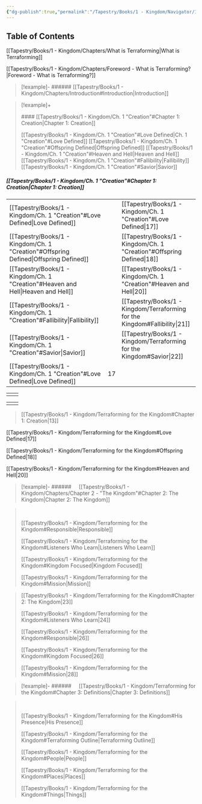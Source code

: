```yaml
---
{"dg-publish":true,"permalink":"/Tapestry/Books/1 - Kingdom/Navigator/1 - TESTER TOC/","tags":["book/terraforming/kingdom"],"dgHomeLink":true,"dgEnableSearch":true}
---
```



## Table of Contents


[[Tapestry/Books/1 - Kingdom/Chapters/What is Terraforming\|What is Terraforming]]

[[Tapestry/Books/1 - Kingdom/Chapters/Foreword - What is Terraforming?\|Foreword - What is Terraforming?]]

>[!example]- ###### [[Tapestry/Books/1 - Kingdom/Chapters/Introduction#Introduction\|Introduction]]

>[!example]+ 
>
> #### [[Tapestry/Books/1 - Kingdom/Ch. 1 "Creation"#Chapter 1: Creation\|Chapter 1: Creation]]
>
>[[Tapestry/Books/1 - Kingdom/Ch. 1 "Creation"#Love Defined\|Ch. 1 "Creation"#Love Defined]]
>[[Tapestry/Books/1 - Kingdom/Ch. 1 "Creation"#Offspring Defined\|Offspring Defined]]
>[[Tapestry/Books/1 - Kingdom/Ch. 1 "Creation"#Heaven and Hell\|Heaven and Hell]]
>[[Tapestry/Books/1 - Kingdom/Ch. 1 "Creation"#Fallibility\|Fallibility]]
>[[Tapestry/Books/1 - Kingdom/Ch. 1 "Creation"#Savior\|Savior]]

##### [[Tapestry/Books/1 - Kingdom/Ch. 1 "Creation"#Chapter 1: Creation\|Chapter 1: Creation]]


|                                                                 |     |                                                  |
| --------------------------------------------------------------- | --- | ------------------------------------------------ |
| [[Tapestry/Books/1 - Kingdom/Ch. 1 "Creation"#Love Defined\|Love Defined]]           |     | [[Tapestry/Books/1 - Kingdom/Ch. 1 "Creation"#Love Defined\|17]]      |
| [[Tapestry/Books/1 - Kingdom/Ch. 1 "Creation"#Offspring Defined\|Offspring Defined]] |     | [[Tapestry/Books/1 - Kingdom/Ch. 1 "Creation"#Offspring Defined\|18]] |
| [[Tapestry/Books/1 - Kingdom/Ch. 1 "Creation"#Heaven and Hell\|Heaven and Hell]]     |     | [[Tapestry/Books/1 - Kingdom/Ch. 1 "Creation"#Heaven and Hell\|20]]   |
| [[Tapestry/Books/1 - Kingdom/Ch. 1 "Creation"#Fallibility\|Fallibility]]             |     | [[Tapestry/Books/1 - Kingdom/Terraforming for the Kingdom#Fallibility\|21]] |
| [[Tapestry/Books/1 - Kingdom/Ch. 1 "Creation"#Savior\|Savior]]                       |     | [[Tapestry/Books/1 - Kingdom/Terraforming for the Kingdom#Savior\|22]]      |
[[Tapestry/Books/1 - Kingdom/Ch. 1 "Creation"#Love Defined\|Love Defined]]    |    17

|     |     |
| --- | --- |
|     |     |

|     |     |
| --- | --- |
|     |     |


>
>
>
>
>
>
>
>[[Tapestry/Books/1 - Kingdom/Terraforming for the Kingdom#Chapter 1: Creation\|13]]

[[Tapestry/Books/1 - Kingdom/Terraforming for the Kingdom#Love Defined\|17]]
>
[[Tapestry/Books/1 - Kingdom/Terraforming for the Kingdom#Offspring Defined\|18]]
>
[[Tapestry/Books/1 - Kingdom/Terraforming for the Kingdom#Heaven and Hell\|20]]
>
>



>[!example]- ######     [[Tapestry/Books/1 - Kingdom/Chapters/Chapter 2 - "The Kingdom"#Chapter 2: The Kingdom\|Chapter 2: The Kingdom]]
>

> &nbsp;
>
>[[Tapestry/Books/1 - Kingdom/Terraforming for the Kingdom#Responsible\|Responsible]]
>
>[[Tapestry/Books/1 - Kingdom/Terraforming for the Kingdom#Listeners Who Learn\|Listeners Who Learn]]
>
>[[Tapestry/Books/1 - Kingdom/Terraforming for the Kingdom#Kingdom Focused\|Kingdom Focused]]
>
>[[Tapestry/Books/1 - Kingdom/Terraforming for the Kingdom#Mission\|Mission]]
>
>

>
>[[Tapestry/Books/1 - Kingdom/Terraforming for the Kingdom#Chapter 2: The Kingdom\|23]]
>
>[[Tapestry/Books/1 - Kingdom/Terraforming for the Kingdom#Listeners Who Learn\|24]]
>
>[[Tapestry/Books/1 - Kingdom/Terraforming for the Kingdom#Responsible\|26]]
>
>[[Tapestry/Books/1 - Kingdom/Terraforming for the Kingdom#Kingdom Focused\|26]]
>
>[[Tapestry/Books/1 - Kingdom/Terraforming for the Kingdom#Mission\|28]]


>[!example]- ######     [[Tapestry/Books/1 - Kingdom/Terraforming for the Kingdom#Chapter 3: Definitions\|Chapter 3: Definitions]]
>

> &nbsp;
>
>[[Tapestry/Books/1 - Kingdom/Terraforming for the Kingdom#His Presence\|His Presence]]
>
>[[Tapestry/Books/1 - Kingdom/Terraforming for the Kingdom#Terraforming Outline\|Terraforming Outline]]
>
>[[Tapestry/Books/1 - Kingdom/Terraforming for the Kingdom#People\|People]]
>
>[[Tapestry/Books/1 - Kingdom/Terraforming for the Kingdom#Places\|Places]]
>
>[[Tapestry/Books/1 - Kingdom/Terraforming for the Kingdom#Things\|Things]]
>